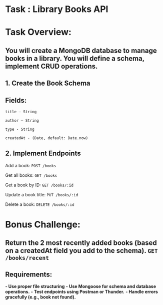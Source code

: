 # Task : Library Books API

# Task Overview:

## You will create a MongoDB database to manage books in a library. You will define a schema, implement CRUD operations.

## 1. Create the Book Schema

## Fields:
`title – String`

`author – String`

`type - String`

`createdAt - (Date, default: Date.now)`

## 2. Implement Endpoints

Add a book: `POST /books`

Get all books: `GET /books`

Get a book by ID: `GET /books/:id`

Update a book title: `PUT /books/:id`

Delete a book: `DELETE /books/:id`

# Bonus Challenge: 
## Return the 2 most recently added books (based on a createdAt field you add to the schema).  `GET /books/recent`

## Requirements:
**- Use proper file structuring**
**- Use **Mongoose** for schema and database operations.**
**- Test endpoints using **Postman** or   **Thunder**.**
**- Handle errors gracefully (e.g., book not found).**